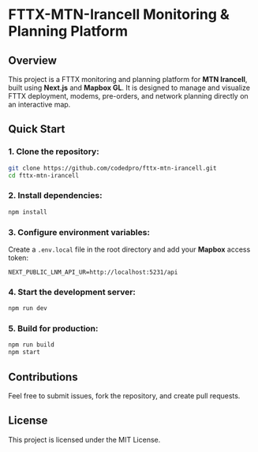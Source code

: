 # FTTX-MTN-Irancell Monitoring & Planning Platform

## Overview

This project is a FTTX monitoring and planning platform for **MTN Irancell**, built using **Next.js** and **Mapbox GL**. It is designed to manage and visualize FTTX deployment, modems, pre-orders, and network planning directly on an interactive map.

## Quick Start

### 1. Clone the repository:

```bash
git clone https://github.com/codedpro/fttx-mtn-irancell.git
cd fttx-mtn-irancell
```

### 2. Install dependencies:

```bash
npm install
```

### 3. Configure environment variables:

Create a `.env.local` file in the root directory and add your **Mapbox** access token:

```
NEXT_PUBLIC_LNM_API_UR=http://localhost:5231/api
```

### 4. Start the development server:

```bash
npm run dev
```

### 5. Build for production:

```bash
npm run build
npm start
```

## Contributions

Feel free to submit issues, fork the repository, and create pull requests.

## License

This project is licensed under the MIT License.
